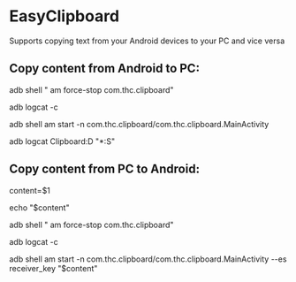 # EasyClipboard
Supports copying text from your Android devices to your PC and vice versa

## Copy content from Android to PC:

adb shell " am force-stop com.thc.clipboard"

adb logcat -c

adb shell am start -n com.thc.clipboard/com.thc.clipboard.MainActivity

adb logcat Clipboard:D "*:S"

## Copy content from PC to Android:

content=$1

echo "$content"

adb shell " am force-stop com.thc.clipboard"

adb logcat -c

adb shell am start -n com.thc.clipboard/com.thc.clipboard.MainActivity --es receiver_key "$content"
